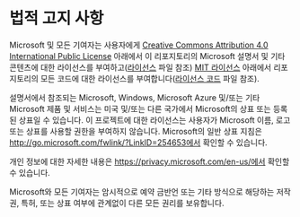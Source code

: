 # <a name="legal-notices"></a>법적 고지 사항
Microsoft 및 모든 기여자는 사용자에게 [Creative Commons Attribution 4.0 International Public License](https://creativecommons.org/licenses/by/4.0/legalcode) 아래에서 이 리포지토리의 Microsoft 설명서 및 기타 콘텐츠에 대한 라이선스를 부여하고([라이선스](LICENSE) 파일 참조) [MIT 라이선스](https://opensource.org/licenses/MIT) 아래에서 리포지토리의 모든 코드에 대한 라이선스를 부여합니다([라이선스 코드](LICENSE-CODE) 파일 참조).

설명서에서 참조되는 Microsoft, Windows, Microsoft Azure 및/또는 기타 Microsoft 제품 및 서비스는 미국 및/또는 다른 국가에서 Microsoft의 상표 또는 등록된 상표일 수 있습니다.
이 프로젝트에 대한 라이선스는 사용자가 Microsoft 이름, 로고 또는 상표를 사용할 권한을 부여하지 않습니다.
Microsoft의 일반 상표 지침은 http://go.microsoft.com/fwlink/?LinkID=254653에서 확인할 수 있습니다.

개인 정보에 대한 자세한 내용은 https://privacy.microsoft.com/en-us/에서 확인할 수 있습니다.

Microsoft와 모든 기여자는 암시적으로 예약 금반언 또는 기타 방식으로 해당하는 저작권, 특허, 또는 상표 여부에 관계없이 다른 모든 권리를 보유합니다.